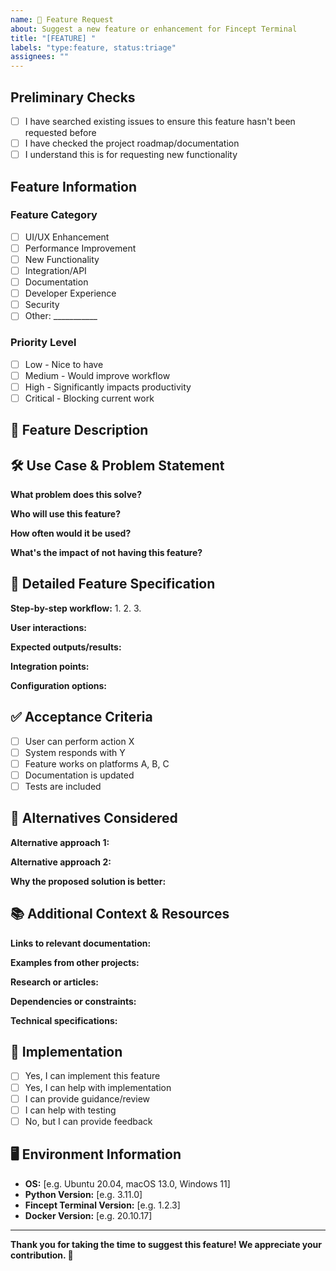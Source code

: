 ```yaml
---
name: 🌟 Feature Request
about: Suggest a new feature or enhancement for Fincept Terminal
title: "[FEATURE] "
labels: "type:feature, status:triage"
assignees: ""
---
```


## Preliminary Checks
<!-- Please confirm you've done the following by checking the boxes -->
- [ ] I have searched existing issues to ensure this feature hasn't been requested before
- [ ] I have checked the project roadmap/documentation
- [ ] I understand this is for requesting new functionality

## Feature Information

### Feature Category
<!-- Select the most appropriate category -->
- [ ] UI/UX Enhancement
- [ ] Performance Improvement
- [ ] New Functionality
- [ ] Integration/API
- [ ] Documentation
- [ ] Developer Experience
- [ ] Security
- [ ] Other: ___________

### Priority Level
<!-- Select the priority level -->
- [ ] Low - Nice to have
- [ ] Medium - Would improve workflow
- [ ] High - Significantly impacts productivity
- [ ] Critical - Blocking current work

## 🌟 Feature Description
<!-- Provide a clear and detailed description of the feature -->


## 🛠️ Use Case & Problem Statement
<!-- Explain the problem this feature solves and who benefits from it -->

**What problem does this solve?**


**Who will use this feature?**


**How often would it be used?**


**What's the impact of not having this feature?**


## 🎯 Detailed Feature Specification
<!-- Describe exactly how you expect the feature to work -->

**Step-by-step workflow:**
1. 
2. 
3. 

**User interactions:**


**Expected outputs/results:**


**Integration points:**


**Configuration options:**


## ✅ Acceptance Criteria
<!-- Define what "done" looks like for this feature -->
- [ ] User can perform action X
- [ ] System responds with Y
- [ ] Feature works on platforms A, B, C
- [ ] Documentation is updated
- [ ] Tests are included

## 🔄 Alternatives Considered
<!-- What alternative solutions have you considered? -->

**Alternative approach 1:**


**Alternative approach 2:**


**Why the proposed solution is better:**


## 📚 Additional Context & Resources
<!-- Any additional information, links, or resources -->

**Links to relevant documentation:**


**Examples from other projects:**


**Research or articles:**


**Dependencies or constraints:**


**Technical specifications:**


## 🤝 Implementation
<!-- Are you willing to help implement this feature? -->
- [ ] Yes, I can implement this feature
- [ ] Yes, I can help with implementation
- [ ] I can provide guidance/review
- [ ] I can help with testing
- [ ] No, but I can provide feedback

## 🖥️ Environment Information
<!-- Your current environment (if relevant) -->
- **OS:** [e.g. Ubuntu 20.04, macOS 13.0, Windows 11]
- **Python Version:** [e.g. 3.11.0]
- **Fincept Terminal Version:** [e.g. 1.2.3]
- **Docker Version:** [e.g. 20.10.17]

---

**Thank you for taking the time to suggest this feature! We appreciate your contribution. 🙏**